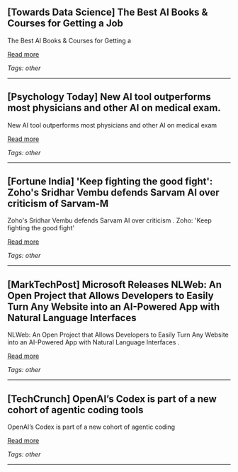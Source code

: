 ## [Towards Data Science] The Best AI Books & Courses for Getting a Job

The Best AI Books & Courses for Getting a

[Read more](https://towardsdatascience.com/best-ai-books-courses-to-get-a-job/)

_Tags: other_

---
## [Psychology Today] New AI tool outperforms most physicians and other AI on medical exam.

New AI tool outperforms most physicians and other AI on medical exam

[Read more](https://www.psychologytoday.com/ca/blog/the-future-brain/202505/enhanced-llm-aces-the-us-medical-licensing-examination)

_Tags: other_

---
## [Fortune India] 'Keep fighting the good fight': Zoho's Sridhar Vembu defends Sarvam AI over criticism of Sarvam-M

Zoho's Sridhar Vembu defends Sarvam AI over criticism . Zoho: 'Keep fighting the good fight'

[Read more](https://www.fortuneindia.com/business-news/keep-fighting-the-good-fight-zohos-sridhar-vembu-defends-sarvam-ai-over-criticism-of-sarvam-m/123445)

_Tags: other_

---
## [MarkTechPost] Microsoft Releases NLWeb: An Open Project that Allows Developers to Easily Turn Any Website into an AI-Powered App with Natural Language Interfaces

NLWeb: An Open Project that Allows Developers to Easily Turn Any Website into an AI-Powered App with Natural Language Interfaces .

[Read more](https://www.marktechpost.com/2025/05/24/microsoft-releases-nlweb-an-open-project-that-allows-developers-to-easily-turn-any-website-into-an-ai-powered-app-with-natural-language-interfaces/)

_Tags: other_

---
## [TechCrunch] OpenAI’s Codex is part of a new cohort of agentic coding tools

OpenAI’s Codex is part of a new cohort of agentic coding

[Read more](https://techcrunch.com/2025/05/20/openais-codex-is-part-of-a-new-cohort-of-agentic-coding-tools/)

_Tags: other_

---
